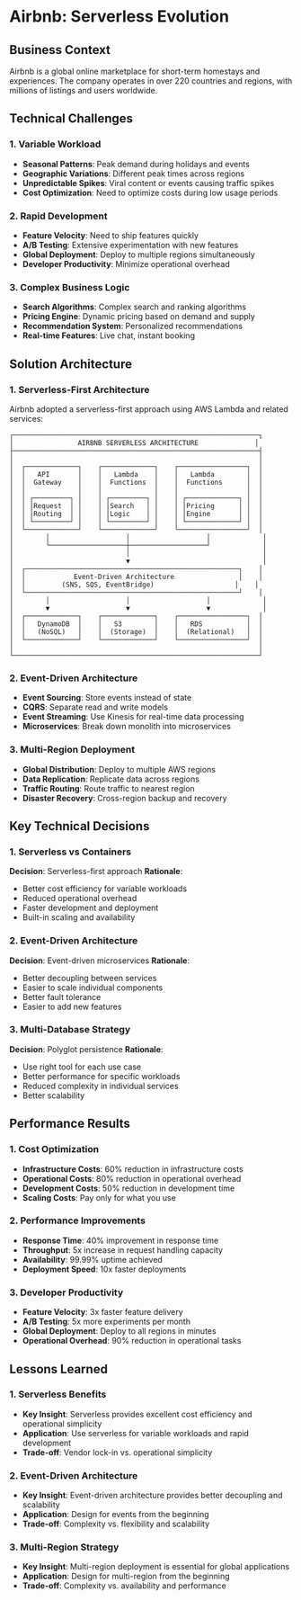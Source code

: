 # Airbnb: Serverless Evolution

## Business Context

Airbnb is a global online marketplace for short-term homestays and experiences. The company operates in over 220 countries and regions, with millions of listings and users worldwide.

## Technical Challenges

### 1. Variable Workload
- **Seasonal Patterns**: Peak demand during holidays and events
- **Geographic Variations**: Different peak times across regions
- **Unpredictable Spikes**: Viral content or events causing traffic spikes
- **Cost Optimization**: Need to optimize costs during low usage periods

### 2. Rapid Development
- **Feature Velocity**: Need to ship features quickly
- **A/B Testing**: Extensive experimentation with new features
- **Global Deployment**: Deploy to multiple regions simultaneously
- **Developer Productivity**: Minimize operational overhead

### 3. Complex Business Logic
- **Search Algorithms**: Complex search and ranking algorithms
- **Pricing Engine**: Dynamic pricing based on demand and supply
- **Recommendation System**: Personalized recommendations
- **Real-time Features**: Live chat, instant booking

## Solution Architecture

### 1. Serverless-First Architecture
Airbnb adopted a serverless-first approach using AWS Lambda and related services:

```
┌─────────────────────────────────────────────────────────────┐
│                AIRBNB SERVERLESS ARCHITECTURE              │
├─────────────────────────────────────────────────────────────┤
│                                                             │
│  ┌─────────────┐    ┌─────────────┐    ┌─────────────────┐  │
│  │   API       │    │   Lambda    │    │   Lambda        │  │
│  │  Gateway    │    │  Functions  │    │  Functions      │  │
│  │             │    │             │    │                 │  │
│  │ ┌─────────┐ │    │ ┌─────────┐ │    │ ┌─────────────┐ │  │
│  │ │Request  │ │    │ │Search   │ │    │ │Pricing      │ │  │
│  │ │Routing  │ │    │ │Logic    │ │    │ │Engine       │ │  │
│  │ └─────────┘ │    │ └─────────┘ │    │ └─────────────┘ │  │
│  └─────────────┘    └─────────────┘    └─────────────────┘  │
│        │                   │                   │             │
│        └───────────────────┼───────────────────┘             │
│                            │                                 │
│                            ▼                                 │
│  ┌─────────────────────────────────────────────────────┐    │
│  │            Event-Driven Architecture                │    │
│  │         (SNS, SQS, EventBridge)                    │    │
│  └─────────────────────────────────────────────────────┘    │
│        │                   │                   │             │
│        ▼                   ▼                   ▼             │
│  ┌─────────────┐    ┌─────────────┐    ┌─────────────────┐  │
│  │   DynamoDB  │    │   S3        │    │   RDS           │  │
│  │   (NoSQL)   │    │  (Storage)  │    │  (Relational)   │  │
│  └─────────────┘    └─────────────┘    └─────────────────┘  │
│                                                             │
└─────────────────────────────────────────────────────────────┘
```

### 2. Event-Driven Architecture
- **Event Sourcing**: Store events instead of state
- **CQRS**: Separate read and write models
- **Event Streaming**: Use Kinesis for real-time data processing
- **Microservices**: Break down monolith into microservices

### 3. Multi-Region Deployment
- **Global Distribution**: Deploy to multiple AWS regions
- **Data Replication**: Replicate data across regions
- **Traffic Routing**: Route traffic to nearest region
- **Disaster Recovery**: Cross-region backup and recovery

## Key Technical Decisions

### 1. Serverless vs Containers
**Decision**: Serverless-first approach
**Rationale**:
- Better cost efficiency for variable workloads
- Reduced operational overhead
- Faster development and deployment
- Built-in scaling and availability

### 2. Event-Driven Architecture
**Decision**: Event-driven microservices
**Rationale**:
- Better decoupling between services
- Easier to scale individual components
- Better fault tolerance
- Easier to add new features

### 3. Multi-Database Strategy
**Decision**: Polyglot persistence
**Rationale**:
- Use right tool for each use case
- Better performance for specific workloads
- Reduced complexity in individual services
- Better scalability

## Performance Results

### 1. Cost Optimization
- **Infrastructure Costs**: 60% reduction in infrastructure costs
- **Operational Costs**: 80% reduction in operational overhead
- **Development Costs**: 50% reduction in development time
- **Scaling Costs**: Pay only for what you use

### 2. Performance Improvements
- **Response Time**: 40% improvement in response time
- **Throughput**: 5x increase in request handling capacity
- **Availability**: 99.99% uptime achieved
- **Deployment Speed**: 10x faster deployments

### 3. Developer Productivity
- **Feature Velocity**: 3x faster feature delivery
- **A/B Testing**: 5x more experiments per month
- **Global Deployment**: Deploy to all regions in minutes
- **Operational Overhead**: 90% reduction in operational tasks

## Lessons Learned

### 1. Serverless Benefits
- **Key Insight**: Serverless provides excellent cost efficiency and operational simplicity
- **Application**: Use serverless for variable workloads and rapid development
- **Trade-off**: Vendor lock-in vs. operational simplicity

### 2. Event-Driven Architecture
- **Key Insight**: Event-driven architecture provides better decoupling and scalability
- **Application**: Design for events from the beginning
- **Trade-off**: Complexity vs. flexibility and scalability

### 3. Multi-Region Strategy
- **Key Insight**: Multi-region deployment is essential for global applications
- **Application**: Design for multi-region from the beginning
- **Trade-off**: Complexity vs. availability and performance

